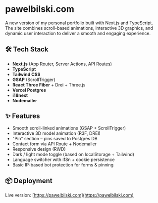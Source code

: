 # pawelbilski.com

A new version of my personal portfolio built with Next.js and TypeScript. The site combines scroll-based animations, interactive 3D graphics, and dynamic user interaction to deliver a smooth and engaging experience.

## 🛠️ Tech Stack

- **Next.js** (App Router, Server Actions, API Routes)
- **TypeScript**
- **Tailwind CSS**
- **GSAP** (ScrollTrigger)
- **React Three Fiber** + Drei + Three.js
- **Vercel Postgres**
- **i18next**
- **Nodemailer**

## ✨ Features

- Smooth scroll-linked animations (GSAP + ScrollTrigger)
- Interactive 3D model animation (R3F, DREI)
- "Pin" section – pins saved to Postgres DB
- Contact form via API Route + Nodemailer
- Responsive design (RWD)
- Dark / light mode toggle (based on localStorage + Tailwind)
- Language switcher with i18n + cookie persistence
- Basic IP-based bot protection for forms & pinning

## 📦 Deployment

Live version: [https://pawelbilski.com](https://pawelbilski.com)  
